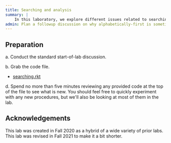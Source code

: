 ```yaml
---
title: Searching and analysis
summary: |
    In this laboratory, we explore different issues related to searching and the experimental analysis of procedures.
admin: Plan a followup discussion on why alphabetically-first is sometimes so bad.
---
```


## Preparation

a. Conduct the standard start-of-lab discussion.

b. Grab the code file.

* [searching.rkt](../code/labs/searching.rkt)

d. Spend no more than five minutes reviewing any provided code at the top of the file to see what is new.
You should feel free to quickly experiment with any new procedures, but we'll also be looking at most of them in the lab.

## Acknowledgements

This lab was created in Fall 2020 as a hybrid of a wide variety of prior labs.
This lab was revised in Fall 2021 to make it a bit shorter.
